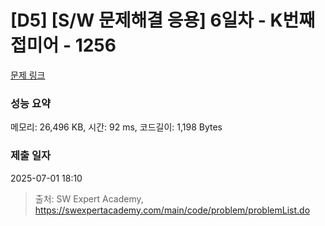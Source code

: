 # [D5] [S/W 문제해결 응용] 6일차 - K번째 접미어 - 1256 

[문제 링크](https://swexpertacademy.com/main/code/problem/problemDetail.do?contestProbId=AV18GHd6IskCFAZN) 

### 성능 요약

메모리: 26,496 KB, 시간: 92 ms, 코드길이: 1,198 Bytes

### 제출 일자

2025-07-01 18:10



> 출처: SW Expert Academy, https://swexpertacademy.com/main/code/problem/problemList.do